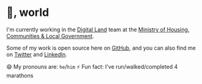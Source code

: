 # 👋, world

I'm currently working in the [Digital Land](https://digital-land.github.io/) team at the [Ministry of Housing, Communities & Local Government](https://www.gov.uk/government/organisations/ministry-of-housing-communities-and-local-government).

Some of my work is open source here on [GitHub](https://github.com/jakemulley), and you can also find me on [Twitter](https://twitter.com/carboia) and [LinkedIn](https://linkedin.com/in/jakemulley).

😄 My pronouns are: `he`/`him`
⚡ Fun fact: I've run/walked/completed 4 marathons
